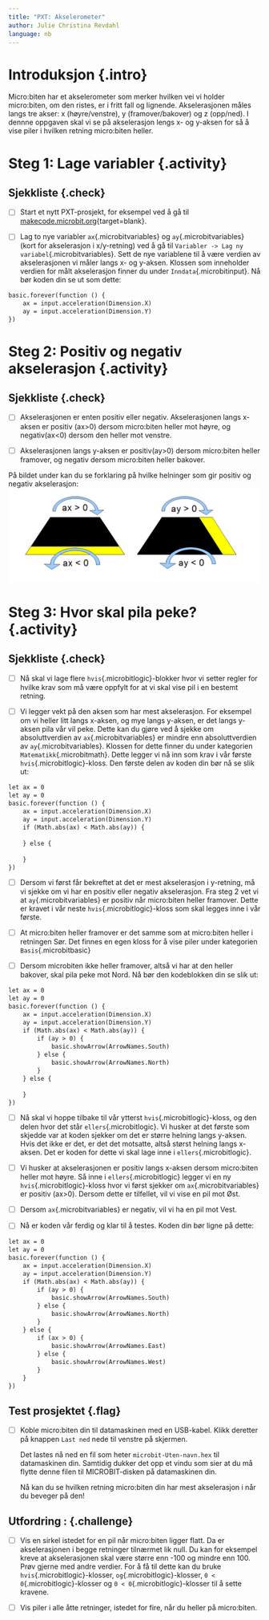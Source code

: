 ```yaml
---
title: "PXT: Akselerometer"
author: Julie Christina Revdahl
language: nb
---
```



# Introduksjon {.intro}

Micro:biten har et akselerometer som merker hvilken vei vi holder micro:biten, om
den ristes, er i fritt fall og lignende. Akselerasjonen måles langs tre akser:
x (høyre/venstre), y (framover/bakover) og z (opp/ned). I dennne oppgaven skal
vi se på akselerasjon lengs x- og y-aksen for så å vise piler i hvilken retning
micro:biten heller.


# Steg 1: Lage variabler {.activity}

## Sjekkliste {.check}

- [ ] Start et nytt PXT-prosjekt, for eksempel ved å gå til
  [makecode.microbit.org](https://makecode.microbit.org/?lang=no){target=blank}.

- [ ] Lag to nye variabler `ax`{.microbitvariables} og `ay`{.microbitvariables}
(kort for akselerasjon i x/y-retning) ved å gå til `Variabler -> Lag ny variabel`{.microbitvariables}.
Sett de nye variablene til å være verdien av akselerasjonen vi måler langs x- og
y-aksen. Klossen som inneholder verdien for målt akselerasjon finner du under
`Inndata`{.microbitinput}.
Nå bør koden din se ut som dette:

```microbit
basic.forever(function () {
    ax = input.acceleration(Dimension.X)
    ay = input.acceleration(Dimension.Y)
})
```


# Steg 2: Positiv og negativ akselerasjon {.activity}

## Sjekkliste {.check}

- [ ] Akselerasjonen er enten positiv eller negativ. Akselerasjonen langs x-aksen
er positiv (ax>0) dersom micro:biten heller mot høyre, og negativ(ax<0) dersom den
heller mot venstre.

- [ ] Akselerasjonen langs y-aksen er positiv(ay>0) dersom micro:biten heller
framover, og negativ dersom micro:biten heller bakover.

På bildet under kan du se forklaring på hvilke helninger som gir positiv og
negativ akselerasjon:
![Bilde som viser hvordan vi definerer positiv og negativ akselerasjon](helning.png)


# Steg 3: Hvor skal pila peke? {.activity}

## Sjekkliste {.check}

- [ ] Nå skal vi lage flere `hvis`{.microbitlogic}-blokker hvor vi setter regler
for hvilke krav som må være oppfylt for at vi skal vise pil i en bestemt retning.

- [ ] Vi legger vekt på den aksen som har mest akselerasjon. For eksempel om vi heller
litt langs x-aksen, og mye langs y-aksen, er det langs y-aksen pila vår vil peke.
Dette kan du gjøre ved å sjekke om absoluttverdien av `ax`{.microbitvariables}
er mindre enn absoluttverdien av `ay`{.microbitvariables}. Klossen for dette
finner du under kategorien `Matematikk`{.microbitmath}. Dette legger vi nå inn
som krav i vår første `hvis`{.microbitlogic}-kloss.
Den første delen av koden din bør nå se slik ut:

```microbit
let ax = 0
let ay = 0
basic.forever(function () {
    ax = input.acceleration(Dimension.X)
    ay = input.acceleration(Dimension.Y)
    if (Math.abs(ax) < Math.abs(ay)) {

    } else {

    }
})
```
- [ ] Dersom vi først får bekreftet at det er mest akselerasjon i y-retning, må vi
sjekke om vi har en positiv eller negativ akselerasjon. Fra steg 2 vet vi at `ay`{.microbitvariables}
er positiv når micro:biten heller framover. Dette er kravet i vår neste `hvis`{.microbitlogic}-kloss
som skal legges inne i vår første.

- [ ] At micro:biten heller framover er det samme som at micro:biten heller i
retningen Sør. Det finnes en egen kloss for å vise piler under kategorien
`Basis`{.microbitbasic}

- [ ] Dersom microbiten ikke heller framover, altså vi har at den heller bakover,
skal pila peke mot Nord.
Nå bør den kodeblokken din se slik ut:

```microbit
let ax = 0
let ay = 0
basic.forever(function () {
    ax = input.acceleration(Dimension.X)
    ay = input.acceleration(Dimension.Y)
    if (Math.abs(ax) < Math.abs(ay)) {
        if (ay > 0) {
            basic.showArrow(ArrowNames.South)
        } else {
            basic.showArrow(ArrowNames.North)
        }
    } else {

    }
})
```

- [ ] Nå skal vi hoppe tilbake til vår ytterst `hvis`{.microbitlogic}-kloss, og
den delen hvor det står `ellers`{.microbitlogic}. Vi husker at det første som skjedde
var at koden sjekker om det er større helning langs y-aksen. Hvis det ikke er det,
er det det motsatte, altså størst helning langs x-aksen. Det er koden for dette
vi skal lage inne i `ellers`{.microbitlogic}.

- [ ] Vi husker at akselerasjonen er positiv langs x-aksen dersom micro:biten heller
mot høyre. Så inne i `ellers`{.microbitlogic} legger vi en ny `hvis`{.microbitlogic}-kloss
hvor vi først sjekker om `ax`{.microbitvariables} er positiv (ax>0). Dersom
dette er tilfellet, vil vi vise en pil mot Øst.

- [ ] Dersom `ax`{.microbitvariables} er negativ, vil vi ha en pil mot Vest.

- [ ] Nå er koden vår ferdig og klar til å testes. Koden din bør ligne på dette:

```microbit
let ax = 0
let ay = 0
basic.forever(function () {
    ax = input.acceleration(Dimension.X)
    ay = input.acceleration(Dimension.Y)
    if (Math.abs(ax) < Math.abs(ay)) {
        if (ay > 0) {
            basic.showArrow(ArrowNames.South)
        } else {
            basic.showArrow(ArrowNames.North)
        }
    } else {
        if (ax > 0) {
            basic.showArrow(ArrowNames.East)
        } else {
            basic.showArrow(ArrowNames.West)
        }
    }
})
```

## Test prosjektet {.flag}

- [ ] Koble micro:biten din til datamaskinen med en USB-kabel. Klikk deretter
  på knappen `Last ned` nede til venstre på skjermen.

  Det lastes nå ned en fil som heter `microbit-Uten-navn.hex` til datamaskinen
  din. Samtidig dukker det opp et vindu som sier at du må flytte denne filen til
  MICROBIT-disken på datamaskinen din.

  Nå kan du se hvilken retning micro:biten din har mest akselerasjon i når du
  beveger på den!


## Utfordring : {.challenge}

- [ ] Vis en sirkel istedet for en pil når micro:biten ligger flatt. Da er
akselerasjonen i begge retninger tilnærmet lik null. Du kan for eksempel kreve
at akselerasjonen skal være større enn -100 og mindre enn 100. Prøv gjerne med
andre verdier. For å få til dette kan du bruke `hvis`{.microbitlogic}-klosser,
`og`{.microbitlogic}-klosser, `0 < 0`{.microbitlogic}-klosser og `0 < 0`{.microbitlogic}-klosser
til å sette kravene.

- [ ] Vis piler i alle åtte retninger, istedet for fire, når du
heller på micro:biten.
